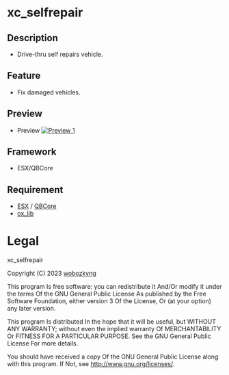 # xc_selfrepair

## Description
- Drive-thru self repairs vehicle.

## Feature
- Fix damaged vehicles.

## Preview
- Preview
[![Preview 1](https://i.imgur.com/mH67OCy.png)](https://streamable.com/fyk8qq)

## Framework
- ESX/QBCore

## Requirement
- [ESX](https://github.com/esx-framework/esx_core) / [QBCore](https://github.com/qbcore-framework/qb-core)
- [ox_lib](https://github.com/overextended/ox_lib)

# Legal

xc_selfrepair

Copyright (C) 2023 [wobozkyng](https://github.com/wobozkyng)

This program Is free software: you can redistribute it And/Or modify it under the terms Of the GNU General Public License As published by the Free Software Foundation, either version 3 Of the License, Or (at your option) any later version.

This program Is distributed In the hope that it will be useful, but WITHOUT ANY WARRANTY; without even the implied warranty Of MERCHANTABILITY Or FITNESS FOR A PARTICULAR PURPOSE. See the GNU General Public License For more details.

You should have received a copy Of the GNU General Public License along with this program. If Not, see http://www.gnu.org/licenses/.